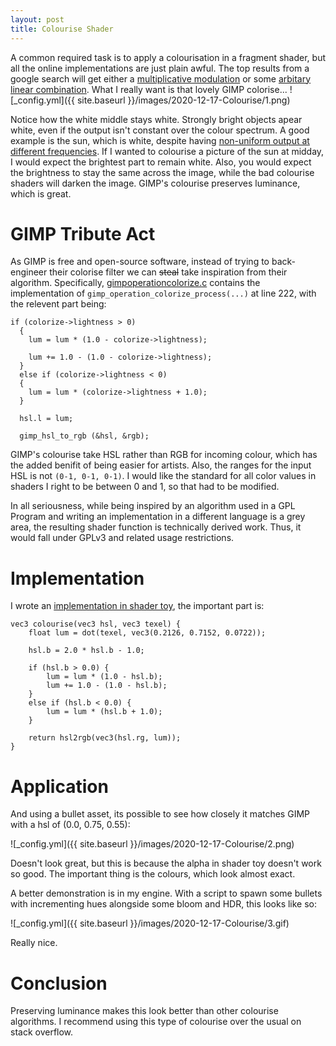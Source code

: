 ```yaml
---
layout: post
title: Colourise Shader
---
```


A common required task is to apply a colourisation in a fragment shader, but all the online implementations are just plain awful. The top results from a google search will get either a [multiplicative modulation](https://gamedev.stackexchange.com/questions/75923/colorize-with-a-given-color-a-texture) or some [arbitary linear combination](https://gist.github.com/baba-s/4a81861a8c963a68a862ada545b0100f). What I really want is that lovely GIMP colorise...
![_config.yml]({{ site.baseurl }}/images/2020-12-17-Colourise/1.png)

Notice how the white middle stays white. Strongly bright objects apear white, even if the output isn't constant over the colour spectrum. A good example is the sun, which is white, despite having [non-uniform output at different frequencies](https://wtamu.edu/~cbaird/sq/2013/07/03/what-is-the-color-of-the-sun/). If I wanted to colourise a picture of the sun at midday, I would expect the brightest part to remain white. Also, you would expect the brightness to stay the same across the image, while the bad colourise shaders will darken the image. GIMP's colourise preserves luminance, which is great.

# GIMP Tribute Act
As GIMP is free and open-source software, instead of trying to back-engineer their colorise filter we can ~~steal~~ take inspiration from their algorithm. Specifically, 
[gimpoperationcolorize.c](https://github.com/GNOME/gimp/blob/master/app/operations/gimpoperationcolorize.c) contains the implementation of `gimp_operation_colorize_process(...)` at line 222, with the relevent part being:

```
if (colorize->lightness > 0)
  {
    lum = lum * (1.0 - colorize->lightness);

    lum += 1.0 - (1.0 - colorize->lightness);
  }
  else if (colorize->lightness < 0)
  {
    lum = lum * (colorize->lightness + 1.0);
  }

  hsl.l = lum;

  gimp_hsl_to_rgb (&hsl, &rgb);
```

GIMP's colourise take HSL rather than RGB for incoming colour, which has the added benifit of being easier for artists. Also, the ranges for the input HSL is not `(0-1, 0-1, 0-1)`. I would like the standard for all color values in shaders I right to be between 0 and 1, so that had to be modified. 

In all seriousness, while being inspired by an algorithm used in a GPL Program and writing an implementation in a different language is a grey area, the resulting shader function is technically derived work. Thus, it would fall under GPLv3 and related usage restrictions.

# Implementation
I wrote an [implementation in shader toy](https://www.shadertoy.com/view/wdKfDc), the important part is:

```
vec3 colourise(vec3 hsl, vec3 texel) {
	float lum = dot(texel, vec3(0.2126, 0.7152, 0.0722));
    
    hsl.b = 2.0 * hsl.b - 1.0;
    
    if (hsl.b > 0.0) {
    	lum = lum * (1.0 - hsl.b);
        lum += 1.0 - (1.0 - hsl.b);
    }
    else if (hsl.b < 0.0) {
        lum = lum * (hsl.b + 1.0);
    }
    
    return hsl2rgb(vec3(hsl.rg, lum));
}
```

# Application
And using a bullet asset, its possible to see how closely it matches GIMP with a hsl of (0.0, 0.75, 0.55):

![_config.yml]({{ site.baseurl }}/images/2020-12-17-Colourise/2.png)

Doesn't look great, but this is because the alpha in shader toy doesn't work so good. The important thing is the colours, which look almost exact.

A better demonstration is in my engine. With a script to spawn some bullets with incrementing hues alongside some bloom and HDR, this looks like so:

![_config.yml]({{ site.baseurl }}/images/2020-12-17-Colourise/3.gif)

Really nice.

# Conclusion
Preserving luminance makes this look better than other colourise algorithms. I recommend using this type of colourise over the usual on stack overflow.
